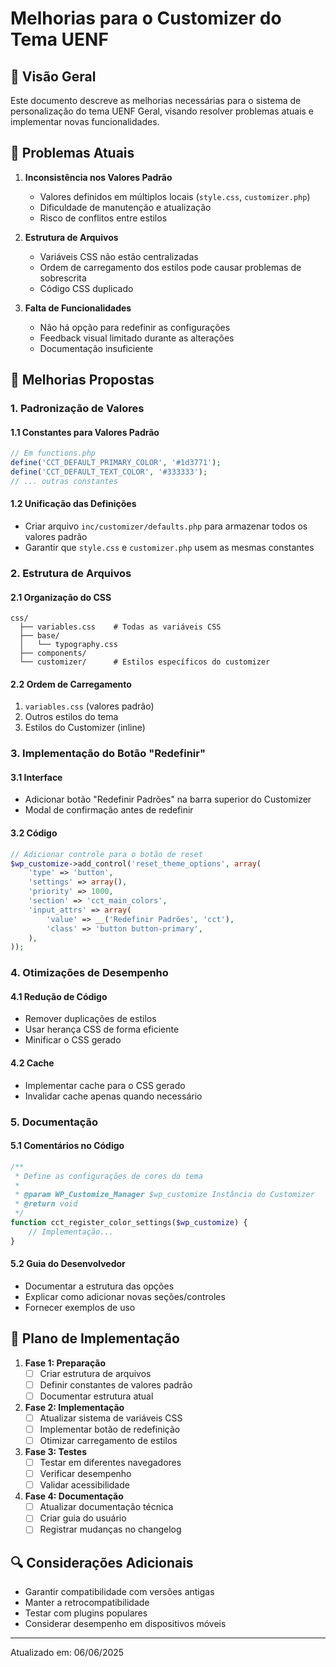 # Melhorias para o Customizer do Tema UENF

## 📌 Visão Geral
Este documento descreve as melhorias necessárias para o sistema de personalização do tema UENF Geral, visando resolver problemas atuais e implementar novas funcionalidades.

## 🔧 Problemas Atuais

1. **Inconsistência nos Valores Padrão**
   - Valores definidos em múltiplos locais (`style.css`, `customizer.php`)
   - Dificuldade de manutenção e atualização
   - Risco de conflitos entre estilos

2. **Estrutura de Arquivos**
   - Variáveis CSS não estão centralizadas
   - Ordem de carregamento dos estilos pode causar problemas de sobrescrita
   - Código CSS duplicado

3. **Falta de Funcionalidades**
   - Não há opção para redefinir as configurações
   - Feedback visual limitado durante as alterações
   - Documentação insuficiente

## 🎯 Melhorias Propostas

### 1. Padronização de Valores

#### 1.1 Constantes para Valores Padrão
```php
// Em functions.php
define('CCT_DEFAULT_PRIMARY_COLOR', '#1d3771');
define('CCT_DEFAULT_TEXT_COLOR', '#333333');
// ... outras constantes
```

#### 1.2 Unificação das Definições
- Criar arquivo `inc/customizer/defaults.php` para armazenar todos os valores padrão
- Garantir que `style.css` e `customizer.php` usem as mesmas constantes

### 2. Estrutura de Arquivos

#### 2.1 Organização do CSS
```
css/
  ├── variables.css    # Todas as variáveis CSS
  ├── base/           
  │   └── typography.css
  ├── components/
  └── customizer/      # Estilos específicos do customizer
```

#### 2.2 Ordem de Carregamento
1. `variables.css` (valores padrão)
2. Outros estilos do tema
3. Estilos do Customizer (inline)

### 3. Implementação do Botão "Redefinir"

#### 3.1 Interface
- Adicionar botão "Redefinir Padrões" na barra superior do Customizer
- Modal de confirmação antes de redefinir

#### 3.2 Código
```php
// Adicionar controle para o botão de reset
$wp_customize->add_control('reset_theme_options', array(
    'type' => 'button',
    'settings' => array(),
    'priority' => 1000,
    'section' => 'cct_main_colors',
    'input_attrs' => array(
        'value' => __('Redefinir Padrões', 'cct'),
        'class' => 'button button-primary',
    ),
));
```

### 4. Otimizações de Desempenho

#### 4.1 Redução de Código
- Remover duplicações de estilos
- Usar herança CSS de forma eficiente
- Minificar o CSS gerado

#### 4.2 Cache
- Implementar cache para o CSS gerado
- Invalidar cache apenas quando necessário

### 5. Documentação

#### 5.1 Comentários no Código
```php
/**
 * Define as configurações de cores do tema
 * 
 * @param WP_Customize_Manager $wp_customize Instância do Customizer
 * @return void
 */
function cct_register_color_settings($wp_customize) {
    // Implementação...
}
```

#### 5.2 Guia do Desenvolvedor
- Documentar a estrutura das opções
- Explicar como adicionar novas seções/controles
- Fornecer exemplos de uso

## 📅 Plano de Implementação

1. **Fase 1: Preparação**
   - [ ] Criar estrutura de arquivos
   - [ ] Definir constantes de valores padrão
   - [ ] Documentar estrutura atual

2. **Fase 2: Implementação**
   - [ ] Atualizar sistema de variáveis CSS
   - [ ] Implementar botão de redefinição
   - [ ] Otimizar carregamento de estilos

3. **Fase 3: Testes**
   - [ ] Testar em diferentes navegadores
   - [ ] Verificar desempenho
   - [ ] Validar acessibilidade

4. **Fase 4: Documentação**
   - [ ] Atualizar documentação técnica
   - [ ] Criar guia do usuário
   - [ ] Registrar mudanças no changelog

## 🔍 Considerações Adicionais

- Garantir compatibilidade com versões antigas
- Manter a retrocompatibilidade
- Testar com plugins populares
- Considerar desempenho em dispositivos móveis

---

Atualizado em: 06/06/2025
